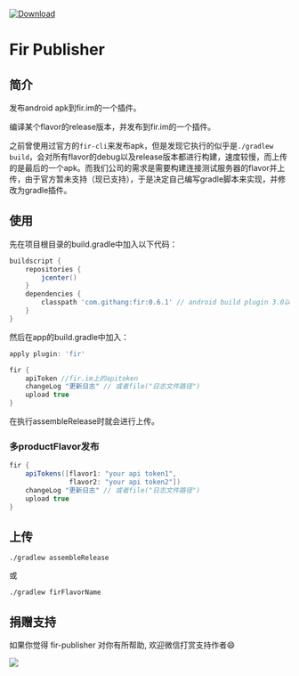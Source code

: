 [ ![Download](https://api.bintray.com/packages/msdx/maven/FirPublisher/images/download.svg) ](https://bintray.com/msdx/maven/FirPublisher/_latestVersion) 
 
Fir Publisher
===

## 简介

发布android apk到fir.im的一个插件。

编译某个flavor的release版本，并发布到fir.im的一个插件。

之前曾使用过官方的`fir-cli`来发布apk，但是发现它执行的似乎是`./gradlew build`，会对所有flavor的debug以及release版本都进行构建，速度较慢，而上传的是最后的一个apk。而我们公司的需求是需要构建连接测试服务器的flavor并上传，由于官方暂未支持（现已支持），于是决定自己编写gradle脚本来实现，并修改为gradle插件。

## 使用

先在项目根目录的build.gradle中加入以下代码：
```groovy
buildscript {
    repositories {
        jcenter()
    }
    dependencies {
        classpath 'com.githang:fir:0.6.1' // android build plugin 3.0以下版本请使用0.4.3
    }
}
```

然后在app的build.gradle中加入：

```groovy
apply plugin: 'fir'

fir {
    apiToken //fir.im上的apitoken
    changeLog "更新日志" // 或者file("日志文件路径")
    upload true
}
```
在执行assembleRelease时就会进行上传。

### 多productFlavor发布

```groovy
fir {
    apiTokens([flavor1: "your api token1",
               flavor2: "your api token2"])
    changeLog "更新日志" // 或者file("日志文件路径")
    upload true
}

```

## 上传

```shell
./gradlew assembleRelease
```

或

```shell
./gradlew firFlavorName
```

## 捐赠支持

如果你觉得 fir-publisher 对你有所帮助, 欢迎微信打赏支持作者:smile:

![](http://7xpdix.com1.z0.glb.clouddn.com/wechat.png)

